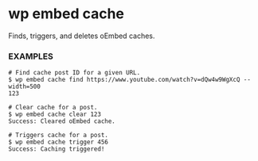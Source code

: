 # wp embed cache

Finds, triggers, and deletes oEmbed caches.

### EXAMPLES

    # Find cache post ID for a given URL.
    $ wp embed cache find https://www.youtube.com/watch?v=dQw4w9WgXcQ --width=500
    123

    # Clear cache for a post.
    $ wp embed cache clear 123
    Success: Cleared oEmbed cache.

    # Triggers cache for a post.
    $ wp embed cache trigger 456
    Success: Caching triggered!


